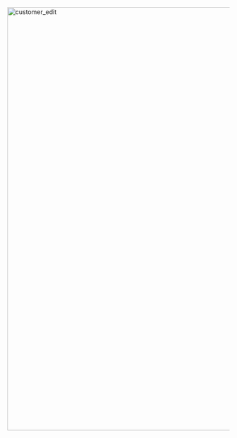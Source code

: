 <img width="960" alt="customer_edit" src="https://github.com/Kymchii/utspbkk2024_wahyu_211220050/assets/150105188/6480b028-8002-463f-98e5-0eaf3359a483">
